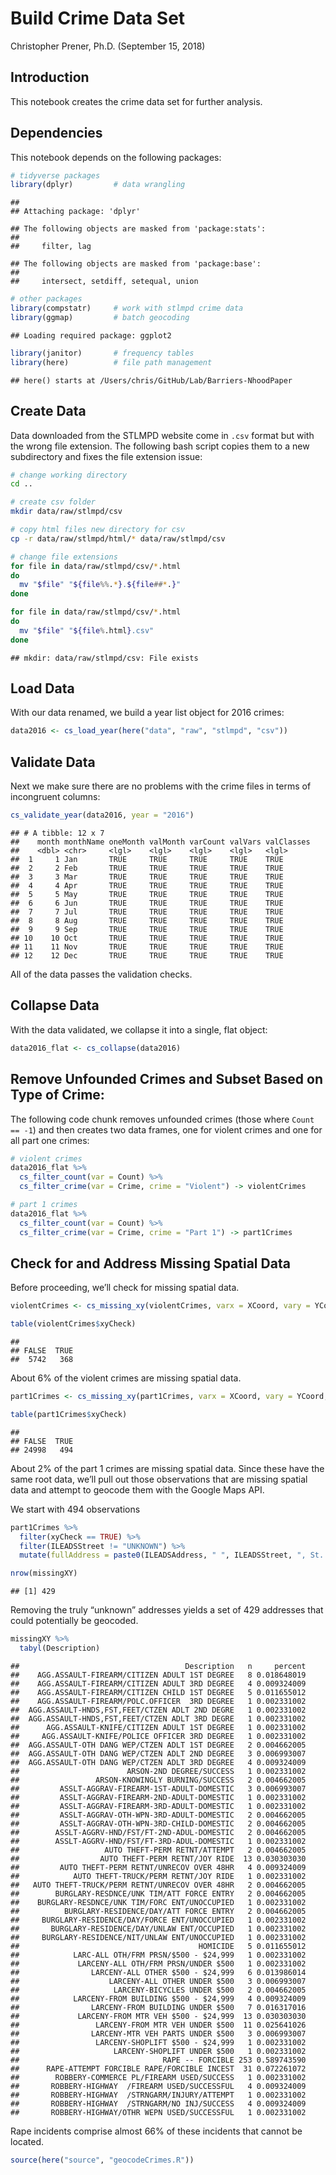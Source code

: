 Build Crime Data Set
================
Christopher Prener, Ph.D.
(September 15, 2018)

## Introduction

This notebook creates the crime data set for further analysis.

## Dependencies

This notebook depends on the following packages:

``` r
# tidyverse packages
library(dplyr)         # data wrangling
```

    ## 
    ## Attaching package: 'dplyr'

    ## The following objects are masked from 'package:stats':
    ## 
    ##     filter, lag

    ## The following objects are masked from 'package:base':
    ## 
    ##     intersect, setdiff, setequal, union

``` r
# other packages
library(compstatr)     # work with stlmpd crime data
library(ggmap)         # batch geocoding
```

    ## Loading required package: ggplot2

``` r
library(janitor)       # frequency tables
library(here)          # file path management
```

    ## here() starts at /Users/chris/GitHub/Lab/Barriers-NhoodPaper

## Create Data

Data downloaded from the STLMPD website come in `.csv` format but with
the wrong file extension. The following bash script copies them to a new
subdirectory and fixes the file extension issue:

``` bash
# change working directory
cd ..

# create csv folder
mkdir data/raw/stlmpd/csv

# copy html files new directory for csv
cp -r data/raw/stlmpd/html/* data/raw/stlmpd/csv

# change file extensions
for file in data/raw/stlmpd/csv/*.html
do
  mv "$file" "${file%%.*}.${file##*.}"
done

for file in data/raw/stlmpd/csv/*.html
do
  mv "$file" "${file%.html}.csv"
done
```

    ## mkdir: data/raw/stlmpd/csv: File exists

## Load Data

With our data renamed, we build a year list object for 2016 crimes:

``` r
data2016 <- cs_load_year(here("data", "raw", "stlmpd", "csv"))
```

## Validate Data

Next we make sure there are no problems with the crime files in terms of
incongruent columns:

``` r
cs_validate_year(data2016, year = "2016")
```

    ## # A tibble: 12 x 7
    ##    month monthName oneMonth valMonth varCount valVars valClasses
    ##    <dbl> <chr>     <lgl>    <lgl>    <lgl>    <lgl>   <lgl>     
    ##  1     1 Jan       TRUE     TRUE     TRUE     TRUE    TRUE      
    ##  2     2 Feb       TRUE     TRUE     TRUE     TRUE    TRUE      
    ##  3     3 Mar       TRUE     TRUE     TRUE     TRUE    TRUE      
    ##  4     4 Apr       TRUE     TRUE     TRUE     TRUE    TRUE      
    ##  5     5 May       TRUE     TRUE     TRUE     TRUE    TRUE      
    ##  6     6 Jun       TRUE     TRUE     TRUE     TRUE    TRUE      
    ##  7     7 Jul       TRUE     TRUE     TRUE     TRUE    TRUE      
    ##  8     8 Aug       TRUE     TRUE     TRUE     TRUE    TRUE      
    ##  9     9 Sep       TRUE     TRUE     TRUE     TRUE    TRUE      
    ## 10    10 Oct       TRUE     TRUE     TRUE     TRUE    TRUE      
    ## 11    11 Nov       TRUE     TRUE     TRUE     TRUE    TRUE      
    ## 12    12 Dec       TRUE     TRUE     TRUE     TRUE    TRUE

All of the data passes the validation checks.

## Collapse Data

With the data validated, we collapse it into a single, flat object:

``` r
data2016_flat <- cs_collapse(data2016)
```

## Remove Unfounded Crimes and Subset Based on Type of Crime:

The following code chunk removes unfounded crimes (those where `Count ==
-1`) and then creates two data frames, one for violent crimes and one
for all part one crimes:

``` r
# violent crimes
data2016_flat %>% 
  cs_filter_count(var = Count) %>%
  cs_filter_crime(var = Crime, crime = "Violent") -> violentCrimes

# part 1 crimes
data2016_flat %>% 
  cs_filter_count(var = Count) %>%
  cs_filter_crime(var = Crime, crime = "Part 1") -> part1Crimes
```

## Check for and Address Missing Spatial Data

Before proceeding, we’ll check for missing spatial
data.

``` r
violentCrimes <- cs_missing_xy(violentCrimes, varx = XCoord, vary = YCoord, newVar = xyCheck)

table(violentCrimes$xyCheck)
```

    ## 
    ## FALSE  TRUE 
    ##  5742   368

About 6% of the violent crimes are missing spatial
data.

``` r
part1Crimes <- cs_missing_xy(part1Crimes, varx = XCoord, vary = YCoord, newVar = xyCheck)

table(part1Crimes$xyCheck)
```

    ## 
    ## FALSE  TRUE 
    ## 24998   494

About 2% of the part 1 crimes are missing spatial data. Since these have
the same root data, we’ll pull out those observations that are missing
spatial data and attempt to geocode them with the Google Maps API.

We start with 494 observations

``` r
part1Crimes %>% 
  filter(xyCheck == TRUE) %>%
  filter(ILEADSStreet != "UNKNOWN") %>%
  mutate(fullAddress = paste0(ILEADSAddress, " ", ILEADSStreet, ", St. Louis, MO" )) -> missingXY

nrow(missingXY)
```

    ## [1] 429

Removing the truly “unknown” addresses yields a set of 429 addresses
that could potentially be geocoded.

``` r
missingXY %>%
  tabyl(Description)
```

    ##                                     Description   n     percent
    ##    AGG.ASSAULT-FIREARM/CITIZEN ADULT 1ST DEGREE   8 0.018648019
    ##    AGG.ASSAULT-FIREARM/CITIZEN ADULT 3RD DEGREE   4 0.009324009
    ##    AGG.ASSAULT-FIREARM/CITIZEN CHILD 1ST DEGREE   5 0.011655012
    ##    AGG.ASSAULT-FIREARM/POLC.OFFICER  3RD DEGREE   1 0.002331002
    ##  AGG.ASSAULT-HNDS,FST,FEET/CTZEN ADLT 2ND DEGRE   1 0.002331002
    ##  AGG.ASSAULT-HNDS,FST,FEET/CTZEN ADLT 3RD DEGRE   1 0.002331002
    ##      AGG.ASSAULT-KNIFE/CITIZEN ADULT 1ST DEGREE   1 0.002331002
    ##     AGG.ASSAULT-KNIFE/POLICE OFFICER 3RD DEGREE   1 0.002331002
    ##  AGG.ASSAULT-OTH DANG WEP/CTZEN ADLT 1ST DEGREE   2 0.004662005
    ##  AGG.ASSAULT-OTH DANG WEP/CTZEN ADLT 2ND DEGREE   3 0.006993007
    ##  AGG.ASSAULT-OTH DANG WEP/CTZEN ADLT 3RD DEGREE   4 0.009324009
    ##                        ARSON-2ND DEGREE/SUCCESS   1 0.002331002
    ##                 ARSON-KNOWINGLY BURNING/SUCCESS   2 0.004662005
    ##         ASSLT-AGGRAV-FIREARM-1ST-ADULT-DOMESTIC   3 0.006993007
    ##         ASSLT-AGGRAV-FIREARM-2ND-ADULT-DOMESTIC   1 0.002331002
    ##         ASSLT-AGGRAV-FIREARM-3RD-ADULT-DOMESTIC   1 0.002331002
    ##         ASSLT-AGGRAV-OTH-WPN-3RD-ADULT-DOMESTIC   2 0.004662005
    ##         ASSLT-AGGRAV-OTH-WPN-3RD-CHILD-DOMESTIC   2 0.004662005
    ##        ASSLT-AGGRV-HND/FST/FT-2ND-ADUL-DOMESTIC   2 0.004662005
    ##        ASSLT-AGGRV-HND/FST/FT-3RD-ADUL-DOMESTIC   1 0.002331002
    ##                   AUTO THEFT-PERM RETNT/ATTEMPT   2 0.004662005
    ##                  AUTO THEFT-PERM RETNT/JOY RIDE  13 0.030303030
    ##         AUTO THEFT-PERM RETNT/UNRECOV OVER 48HR   4 0.009324009
    ##            AUTO THEFT-TRUCK/PERM RETNT/JOY RIDE   1 0.002331002
    ##   AUTO THEFT-TRUCK/PERM RETNT/UNRECOV OVER 48HR   2 0.004662005
    ##        BURGLARY-RESDNCE/UNK TIM/ATT FORCE ENTRY   2 0.004662005
    ##    BURGLARY-RESDNCE/UNK TIM/FORC ENT/UNOCCUPIED   1 0.002331002
    ##          BURGLARY-RESIDENCE/DAY/ATT FORCE ENTRY   2 0.004662005
    ##     BURGLARY-RESIDENCE/DAY/FORCE ENT/UNOCCUPIED   1 0.002331002
    ##       BURGLARY-RESIDENCE/DAY/UNLAW ENT/OCCUPIED   1 0.002331002
    ##     BURGLARY-RESIDENCE/NIT/UNLAW ENT/UNOCCUPIED   1 0.002331002
    ##                                        HOMICIDE   5 0.011655012
    ##            LARC-ALL OTH/FRM PRSN/$500 - $24,999   1 0.002331002
    ##             LARCENY-ALL OTH/FRM PRSN/UNDER $500   1 0.002331002
    ##                LARCENY-ALL OTHER $500 - $24,999   6 0.013986014
    ##                    LARCENY-ALL OTHER UNDER $500   3 0.006993007
    ##                     LARCENY-BICYCLES UNDER $500   2 0.004662005
    ##            LARCENY-FROM BUILDING $500 - $24,999   4 0.009324009
    ##                LARCENY-FROM BUILDING UNDER $500   7 0.016317016
    ##             LARCENY-FROM MTR VEH $500 - $24,999  13 0.030303030
    ##                 LARCENY-FROM MTR VEH UNDER $500  11 0.025641026
    ##                LARCENY-MTR VEH PARTS UNDER $500   3 0.006993007
    ##                 LARCENY-SHOPLIFT $500 - $24,999   1 0.002331002
    ##                     LARCENY-SHOPLIFT UNDER $500   1 0.002331002
    ##                                RAPE -- FORCIBLE 253 0.589743590
    ##      RAPE-ATTEMPT FORCIBLE RAPE/FORCIBLE INCEST  31 0.072261072
    ##        ROBBERY-COMMERCE PL/FIREARM USED/SUCCESS   1 0.002331002
    ##       ROBBERY-HIGHWAY  /FIREARM USED/SUCCESSFUL   4 0.009324009
    ##       ROBBERY-HIGHWAY  /STRNGARM/INJURY/ATTEMPT   1 0.002331002
    ##       ROBBERY-HIGHWAY  /STRNGARM/NO INJ/SUCCESS   4 0.009324009
    ##       ROBBERY-HIGHWAY/OTHR WEPN USED/SUCCESSFUL   1 0.002331002

Rape incidents comprise almost 66% of these incidents that cannot be
located.

``` r
source(here("source", "geocodeCrimes.R"))
```
